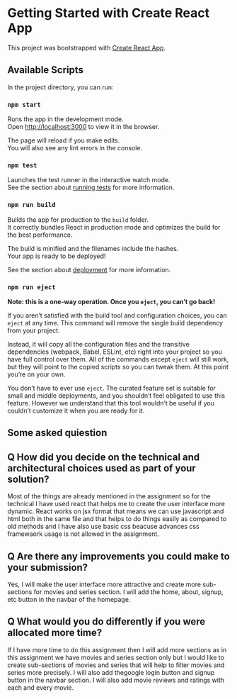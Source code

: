 # Getting Started with Create React App

This project was bootstrapped with [Create React App](https://github.com/facebook/create-react-app).

## Available Scripts

In the project directory, you can run:

### `npm start`

Runs the app in the development mode.\
Open [http://localhost:3000](http://localhost:3000) to view it in the browser.

The page will reload if you make edits.\
You will also see any lint errors in the console.

### `npm test`

Launches the test runner in the interactive watch mode.\
See the section about [running tests](https://facebook.github.io/create-react-app/docs/running-tests) for more information.

### `npm run build`

Builds the app for production to the `build` folder.\
It correctly bundles React in production mode and optimizes the build for the best performance.

The build is minified and the filenames include the hashes.\
Your app is ready to be deployed!

See the section about [deployment](https://facebook.github.io/create-react-app/docs/deployment) for more information.

### `npm run eject`

**Note: this is a one-way operation. Once you `eject`, you can’t go back!**

If you aren’t satisfied with the build tool and configuration choices, you can `eject` at any time. This command will remove the single build dependency from your project.

Instead, it will copy all the configuration files and the transitive dependencies (webpack, Babel, ESLint, etc) right into your project so you have full control over them. All of the commands except `eject` will still work, but they will point to the copied scripts so you can tweak them. At this point you’re on your own.

You don’t have to ever use `eject`. The curated feature set is suitable for small and middle deployments, and you shouldn’t feel obligated to use this feature. However we understand that this tool wouldn’t be useful if you couldn’t customize it when you are ready for it.

## Some asked quiestion

## Q How did you decide on the technical and architectural choices used as part of your solution?
Most of the things are already mentioned in the assignment so for the technical I have used react that helps me to create the user interface more dynamic. React works on jsx format that means we can use javascript and html both in the same file and that helps to do things easily as compared to old methods and I have also use basic css beacuse advances css framewaork usage is not allowed in the assignment.


## Q Are there any improvements you could make to your submission?
Yes, I will make the user interface more attractive and create more sub-sections for movies and series section. I will add the home, about, signup, etc button in the navbar of the homepage.


## Q What would you do differently if you were allocated more time?
If I have more time to do this assignment then I will add more sections as in this assignment we have movies and series section only but I would like to create sub-sections of movies and series that will help to filter movies and series more precisely. I will also add thegoogle login button and signup button in the navbar section. I will also add movie reviews and ratings with each and every movie.

